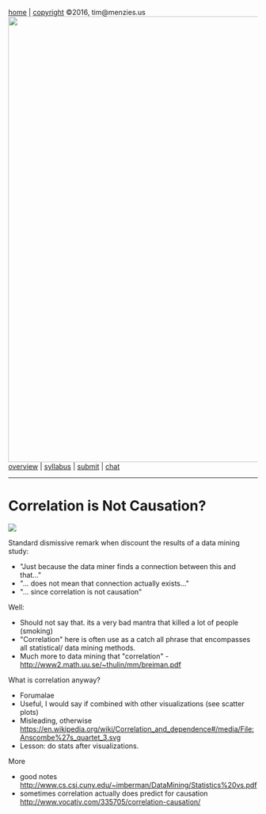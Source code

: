 [home](http://tiny.cc/fss2016) | [copyright](https://github.com/txt/fss16/blob/master/LICENSE.md) &copy;2016, tim&commat;menzies.us<br>
[<img width=900 src="https://raw.githubusercontent.com/txt/fss16/master/img/fss16.png">](http://tiny.cc/fss2016)   <br>
[overview](https://github.com/txt/fss16/blob/master/doc/overview.md) |
[syllabus](https://github.com/txt/fss16/blob/master/doc/syllabus.md) |
[submit](http://tiny.cc/fss2016give) |
[chat](https://fss16.slack.com/) 


_______



# Correlation is Not Causation?

![](http://tiny.cc/soonish)

Standard dismissive remark when  discount the results of a data mining study:

+ "Just because the data miner finds a connection between this and that..."
+ "... does not mean that connection actually exists..."
+ "... since correlation is not causation"

Well:

- Should not say that. its a very bad mantra that killed a lot of people (smoking)
- "Correlation" here is often use as a catch all phrase  that encompasses all statistical/ data mining methods.
- Much more to data mining that "correlation"
        - http://www2.math.uu.se/~thulin/mm/breiman.pdf


What is correlation anyway?

- Forumalae
- Useful, I would say if combined with other visualizations (see scatter plots)
- Misleading, otherwise https://en.wikipedia.org/wiki/Correlation_and_dependence#/media/File:Anscombe%27s_quartet_3.svg
- Lesson: do stats after visualizations.

More
- good notes http://www.cs.csi.cuny.edu/~imberman/DataMining/Statistics%20vs.pdf
- sometimes correlation actually does predict for causation http://www.vocativ.com/335705/correlation-causation/
